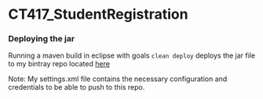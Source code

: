 # CT417_StudentRegistration

### Deploying the jar 

Running a maven build in eclipse with goals `clean deploy` deploys the jar file to my bintray repo located [here](https://bintray.com/matt-finn/bintray-mvn-repo/StudentRegistration)

Note: My settings.xml file contains the necessary configuration and credentials to be able to push to this repo.
